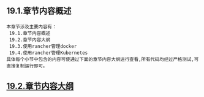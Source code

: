 
## 19.1.章节内容概述
    本章节涉及主要内容有：
     19.1.章节内容概述
     19.2.章节内容大纲
     19.3.使用rancher管理docker
     19.4.使用rancher管理Kubernetes
	具体每个小节中包含的内容可使通过下面的章节内容大纲进行查看,所有代码均经过严格测试,可直接复制运行即可。

## <a href="/enhance/markmap/backend/springcloud/springcloud-eureka/chapter/springcloud-eureka-outline5-chapter19.html" target="_blank">19.2.章节内容大纲</a>

<Markmap localtion="/enhance/markmap/backend/springcloud/springcloud-eureka/chapter/springcloud-eureka-outline5-chapter19.html" height="500rem"/>


